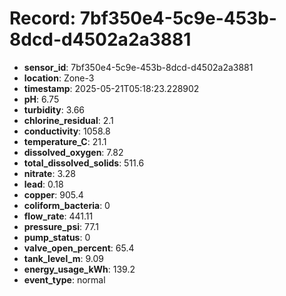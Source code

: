 # Record: 7bf350e4-5c9e-453b-8dcd-d4502a2a3881

- **sensor_id**: 7bf350e4-5c9e-453b-8dcd-d4502a2a3881
- **location**: Zone-3
- **timestamp**: 2025-05-21T05:18:23.228902
- **pH**: 6.75
- **turbidity**: 3.66
- **chlorine_residual**: 2.1
- **conductivity**: 1058.8
- **temperature_C**: 21.1
- **dissolved_oxygen**: 7.82
- **total_dissolved_solids**: 511.6
- **nitrate**: 3.28
- **lead**: 0.18
- **copper**: 905.4
- **coliform_bacteria**: 0
- **flow_rate**: 441.11
- **pressure_psi**: 77.1
- **pump_status**: 0
- **valve_open_percent**: 65.4
- **tank_level_m**: 9.09
- **energy_usage_kWh**: 139.2
- **event_type**: normal